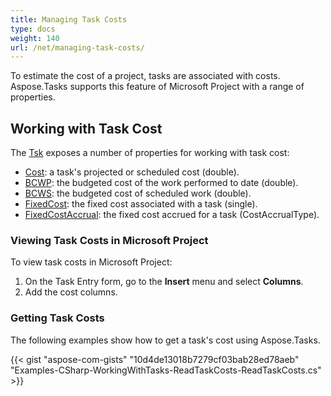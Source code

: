```yaml
---
title: Managing Task Costs
type: docs
weight: 140
url: /net/managing-task-costs/
---
```


To estimate the cost of a project, tasks are associated with costs. Aspose.Tasks supports this feature of Microsoft Project with a range of properties.

## **Working with Task Cost**
The [Tsk](https://apireference.aspose.com/tasks/net/aspose.tasks/tsk) exposes a number of properties for working with task cost:

- [Cost](https://apireference.aspose.com/tasks/net/aspose.tasks/tsk/fields/cost): a task's projected or scheduled cost (double).
- [BCWP](https://apireference.aspose.com/tasks/net/aspose.tasks/tsk/fields/bcwp): the budgeted cost of the work performed to date (double).
- [BCWS](https://apireference.aspose.com/tasks/net/aspose.tasks/tsk/fields/bcws): the budgeted cost of scheduled work (double).
- [FixedCost](https://apireference.aspose.com/tasks/net/aspose.tasks/tsk/fields/fixedcost): the fixed cost associated with a task (single).
- [FixedCostAccrual](https://apireference.aspose.com/tasks/net/aspose.tasks/tsk/fields/fixedcostaccrual): the fixed cost accrued for a task (CostAccrualType).

### **Viewing Task Costs in Microsoft Project**
To view task costs in Microsoft Project:

1. On the Task Entry form, go to the **Insert** menu and select **Columns**.
2. Add the cost columns.

### **Getting Task Costs**
The following examples show how to get a task's cost using Aspose.Tasks.

{{< gist "aspose-com-gists" "10d4de13018b7279cf03bab28ed78aeb" "Examples-CSharp-WorkingWithTasks-ReadTaskCosts-ReadTaskCosts.cs" >}}
